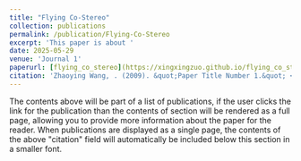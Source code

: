 ```yaml
---
title: "Flying Co-Stereo"
collection: publications
permalink: /publication/Flying-Co-Stereo
excerpt: 'This paper is about '
date: 2025-05-29
venue: 'Journal 1'
paperurl: [flying_co_stereo](https://xingxingzuo.github.io/flying_co_stereo/)
citation: 'Zhaoying Wang, . (2009). &quot;Paper Title Number 1.&quot; <i>Journal 1</i>. 1(1).'
---
```


The contents above will be part of a list of publications, if the user clicks the link for the publication than the contents of section will be rendered as a full page, allowing you to provide more information about the paper for the reader. When publications are displayed as a single page, the contents of the above "citation" field will automatically be included below this section in a smaller font.

